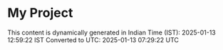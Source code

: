 # My Project

This content is dynamically generated in Indian Time (IST): 2025-01-13 12:59:22 IST
Converted to UTC: 2025-01-13 07:29:22 UTC
